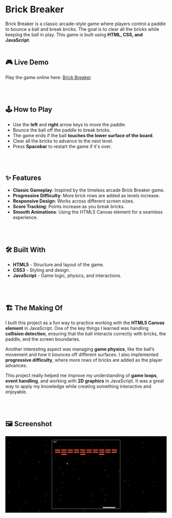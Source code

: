 # Brick Breaker

Brick Breaker is a classic arcade-style game where players control a paddle to bounce a ball and break bricks. The goal is to clear all the bricks while keeping the ball in play. This game is built using **HTML, CSS, and JavaScript**.
<br><br>
## 🎮 Live Demo
Play the game online here: [Brick Breaker](https://amanranahere.github.io/Brick-Breaker/)

<br><br>

## 🕹️ How to Play
- Use the **left** and **right** arrow keys to move the paddle.
- Bounce the ball off the paddle to break bricks.
- The game ends if the ball **touches the lower surface of the board**.
- Clear all the bricks to advance to the next level.
- Press **Spacebar** to restart the game if it's over.
  
<br><br>

## ✨ Features
- **Classic Gameplay**: Inspired by the timeless arcade Brick Breaker game.
- **Progressive Difficulty**: More brick rows are added as levels increase.
- **Responsive Design**: Works across different screen sizes.
- **Score Tracking**: Points increase as you break bricks.
- **Smooth Animations**: Using the HTML5 Canvas element for a seamless experience.

<br><br>

## 🛠️ Built With
- **HTML5** - Structure and layout of the game.
- **CSS3** - Styling and design.
- **JavaScript** - Game logic, physics, and interactions.

<br><br>

## 🏗️ The Making Of
I built this project as a fun way to practice working with the **HTML5 Canvas element** in JavaScript. One of the key things I learned was handling **collision detection**, ensuring that the ball interacts correctly with bricks, the paddle, and the screen boundaries.  

Another interesting aspect was managing **game physics**, like the ball’s movement and how it bounces off different surfaces. I also implemented **progressive difficulty**, where more rows of bricks are added as the player advances.  

This project really helped me improve my understanding of **game loops**, **event handling**, and working with **2D graphics** in JavaScript. It was a great way to apply my knowledge while creating something interactive and enjoyable.

<br><br>

## 🖼️ Screenshot
![Brick Breaker Screenshot](assets/Screenshot01.png)

